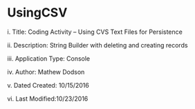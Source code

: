 # UsingCSV

i. Title: Coding Activity – Using CVS Text Files for Persistence

ii. Description: String Builder with deleting and creating records

iii. Application Type: Console

iv. Author: Mathew Dodson

v. Dated Created: 10/15/2016

vi. Last Modified:10/23/2016
